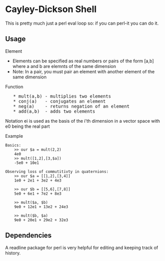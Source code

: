Cayley-Dickson Shell
============================

This is pretty much just a perl eval loop so: if you can perl-it you can do it.


Usage
-----

Element
   * Elements can be specified as real numbers or pairs of the form [a,b] where a and b are elemnts of the same dimension
   * Note: In a pair, you must pair an element with another element of the same dimension

Function
<pre>
   * mult(a,b) - multiplies two elements
   * conj(a)   - conjugates an element
   * neg(a)    - returns negation of an element
   * add(a,b)  - adds two elements
</pre>
Notation
    ei is used as the basis of the i'th dimension in a vector space with e0 being the real part

Example


    Basics:
        >> our $a = mult(2,2)
        4e0
        >> mult([1,2],[3,$a])
        -5e0 + 10e1

    Observing loss of commutitivty in quaternions:
        >> our $a = [[1,2],[3,4]]
        1e0 + 2e1 + 3e2 + 4e3

        >> our $b = [[5,6],[7,8]]
        5e0 + 6e1 + 7e2 + 8e3

        >> mult($a, $b)
        9e0 + 12e1 + 13e2 + 24e3 

        >> mult($b, $a)
        9e0 + 20e1 + 29e2 + 32e3
        
Dependencies
------------
A readline package for perl is very helpful for editing and keeping track of history.
